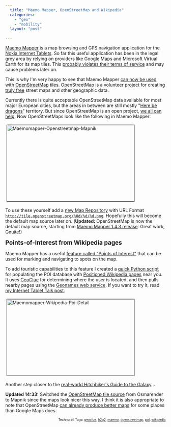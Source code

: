 ```yaml
---
  title: "Maemo Mapper, OpenStreetMap and Wikipedia"
  categories: 
    - "geo"
    - "mobility"
  layout: "post"

---
```

<a href="http://downloads.maemo.org/product/maemo-mapper/">Maemo Mapper</a> is a map browsing and GPS navigation application for the <a href="http://www.nokiausa.com/internettablet">Nokia Internet Tablets</a>. So far this useful application has been in the legal grey area by relying on providers like Google Maps and Microsoft Virtual Earth for its map tiles. This <a href="http://wiki.openstreetmap.org/index.php/FAQ#Why_don.27t_you_just_use_Google_Maps.2Fwhoever_for_your_data.3F">probably violates their terms of service</a> and may cause problems later on.

This is why I'm very happy to see that Maemo Mapper <a href="https://garage.maemo.org/tracker/?func=detail&amp;atid=188&amp;aid=492&amp;group_id=29">can now be used</a> with <a href="http://www.openstreetmap.org/">OpenStreetMap</a> tiles. OpenStreetMap is a volunteer project for creating <a href="http://wiki.openstreetmap.org/index.php/Legal_FAQ#What_is_the_current_license.3F">truly free</a> street maps and other geographic data.

Currently there is quite acceptable OpenStreetMap data available for most major European cities, but the areas in between are still mostly "<a href="http://en.wikipedia.org/wiki/Here_be_dragons">Here be dragons</a>" territory. But since OpenStreetMap is an open project, <a href="http://wiki.openstreetmap.org/index.php/Getting_Involved">we all can help</a>. Now OpenStreetMaps look like the following in Maemo Mapper:

<img src="https://s3.eu-central-1.amazonaws.com/bergie-iki-fi/maemomapper-openstreetmap-mapnik.jpg" height="240" width="400" border="1" hspace="4" vspace="4" alt="Maemomapper-Openstreetmap-Mapnik" />

To use these yourself add a <a href="http://www.internettablettalk.com/forums/showthread.php?p=38684#post38684">new Map Repository</a> with URL Format <code>http://tile.openstreetmap.org/%0d/%d/%d.png</code>. Hopefully this will become the default map source later on. (<strong>Updated:</strong> OpenStreetMap is now the default map source, starting from <a href="http://www.internettablettalk.com/forums/showthread.php?p=38684#post38684">Maemo Mapper 1.4.3 release</a>. Great work, Gnuite!)

<span style="font-size:14pt;"><strong>Points-of-Interest from Wikipedia pages</strong></span>

Maemo Mapper has a useful <a href="http://eko.one.pl/index.php?page=Nokia770_software#POI%20for%20maemo-mapper">feature called "Points of Interest"</a> that can be used for marking and navigating to spots on the map.

To add touristic capabilities to this feature I created a <a href="http://www.nehmer.net/~bergie/wikipedia2poi.py">quick Python script</a> for populating the POI database with <a href="http://en.wikipedia.org/wiki/Wikipedia:WikiProject_Geographical_coordinates">Positioned Wikipedia pages</a> near you. It uses <a href="http://live.gnome.org/GeoClue">GeoClue</a> for determining where the user is located, and then pulls nearby pages using the <a href="http://www.geonames.org/export/wikipedia-webservice.html#findNearbyWikipedia">Geonames web service</a>. If you want to try it, read <a href="http://www.internettablettalk.com/forums/showthread.php?p=37905#post37905">my Internet Tablet Talk post</a>.

<img src="https://s3.eu-central-1.amazonaws.com/bergie-iki-fi/maemomapper-wikipedia-poi-detail.jpg" height="240" width="400" border="1" hspace="4" vspace="4" alt="Maemomapper-Wikipedia-Poi-Detail" />


Another step closer to the <a href="http://bergie.iki.fi/blog/the-real-hitchhiker-s-guide-to-the-galaxy/">real-world Hitchhiker's Guide to the Galaxy</a>...

<strong>Updated 14:33:</strong> Switched the <a href="http://wiki.openstreetmap.org/index.php/Component_overview#Tiles_and_tile_rendering">OpenStreetMap tile source</a> from Osmarender to Mapnik since the maps look nicer this way. I think it is also appropriate to note that OpenStreetMap <a href="http://www.dankarran.com/blog/archives/2007/03/14/google_maps_vs_openstreetmap.php">can already produce better maps</a> for some places than Google Maps does.

<p style="text-align:right;font-size:10px;">Technorati Tags: <a href="http://www.technorati.com/tag/geoclue" rel="tag">geoclue</a>, <a href="http://www.technorati.com/tag/h2g2" rel="tag">h2g2</a>, <a href="http://www.technorati.com/tag/maemo" rel="tag">maemo</a>, <a href="http://www.technorati.com/tag/openstreetmap" rel="tag">openstreetmap</a>, <a href="http://www.technorati.com/tag/poi" rel="tag">poi</a>, <a href="http://www.technorati.com/tag/wikipedia" rel="tag">wikipedia</a></p>
